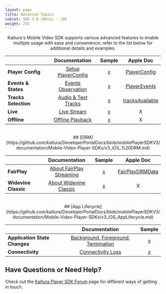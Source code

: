 ```yaml
---
layout: page
title: Advanced Topics
subcat: SDK 3.0 (Beta) - iOS
weight: 291
---
```


<center>

Kaltura's Mobile Video SDK supports various advanced features to enable multiple usage with ease and convenience; refer to the list below for additional details and examples.


|                    |      Documentation                        | Sample | Apple Doc                                   |
|--------------------|:-----------------------------------------:|:------:|:-------------------------------------------:|
|**Player Config**   |[Setup PlayerConfig][playerConfigDocs]     | [x]()  | [PlayerConfig][playerConfigSwiftDocs]       |
|**Events & States** |[Events Observation][eventsObservationDocs]| [x]()  | [PlayerEvents][eventsObservationSwiftDocs]  |
|**Tracks Selection**|[Audio & Text Tracks][Audio&TextTracksDocs]| [x]()  | [tracksAvailable][Audio&TextTracksSwiftDocs]|
| **Live**           |[Live Stream][Live Stream Docs]            | [x]()  | X                                           |
| **Offline**        |[Offline Playback][Offline Playback Docs]  | [x]()  | X                                           |

[playerConfigDocs]:https://github.com/kaltura/DeveloperPortalDocs/blob/mobilePlayerSDKV3/documentation/Mobile-Video-Player-SDKs/v3_iOS_PlayerConfig.md
[playerConfigSwiftDocs]:https://kaltura.github.io/playkit/api/ios/Classes/PlayerConfig.html 
[eventsObservationDocs]:https://github.com/kaltura/DeveloperPortalDocs/blob/mobilePlayerSDKV3/documentation/Mobile-Video-Player-SDKs/v3_iOS_EventsAndStates.md
[eventsObservationSwiftDocs]:https://kaltura.github.io/playkit/api/ios/Classes/PlayerEvents.html
[Audio&TextTracksDocs]:https://github.com/kaltura/DeveloperPortalDocs/blob/mobilePlayerSDKV3/documentation/Mobile-Video-Player-SDKs/v3_iOS_TracksSelection.md
[Audio&TextTracksSwiftDocs]: https://kaltura.github.io/playkit/api/ios/Classes/PlayerEvents/tracksAvailable.html#/s:FCC7PlayKit12PlayerEvents15tracksAvailablecFT6tracksCS_8PKTracks_S1_
[Live Stream Docs]:https://github.com/kaltura/DeveloperPortalDocs/blob/mobilePlayerSDKV3/documentation/Mobile-Video-Player-SDKs/v3_iOS_Live.md
[Live Stream SwiftDocs]: http://
[Offline Playback Docs]:https://github.com/kaltura/DeveloperPortalDocs/blob/mobilePlayerSDKV3/documentation/Mobile-Video-Player-SDKs/v3_iOS_Offline.md
[Offline Playback SwiftDocs]: http://

</br>
## [DRM](https://github.com/kaltura/DeveloperPortalDocs/blob/mobilePlayerSDKV3/documentation/Mobile-Video-Player-SDKs/v3_iOS_%20DRM.md)

|                      |         Documentation                    | Sample | Apple Doc                            |
|----------------------|:----------------------------------------:|:------:|:------------------------------------:|
| **FairPlay**         | [About FairPlay Streaming][FairPlayDocs] | [x]()  | [FairPlayDRMData][FairPlaySwiftDocs] |
| **Widevine Classic** | [About Widevine Classic][wideVineDocs]   | [x]()  | X                                    |

[FairPlayDocs]: https://github.com/kaltura/DeveloperPortalDocs/blob/mobilePlayerSDKV3/documentation/Mobile-Video-Player-SDKs/v3_iOS_%20DRM.md#fairplay
[FairPlaySwiftDocs]: https://kaltura.github.io/playkit/api/ios/Other%20Classes.html#/s:C7PlayKit15FairPlayDRMData
[widevineDocs]: https://github.com/kaltura/DeveloperPortalDocs/blob/mobilePlayerSDKV3/documentation/Mobile-Video-Player-SDKs/v3_iOS_%20DRM.md#widevine-classic

</br>
## [App Lifecycle](https://github.com/kaltura/DeveloperPortalDocs/blob/mobilePlayerSDKV3/documentation/Mobile-Video-Player-SDKs/v3_iOS_AppLifecycle.md)
 

|                 |         Documentation        | Sample |
|-----------------|:----------------------------:|:------:|
| **Application State Changes** | [Background, Foreground, Termination][application-state-changes] | [x]()  |
| **Connectivity**    | [Connectivity Loss][connectivityLoss]   | [x]()  |

[application-state-changes]: https://github.com/kaltura/DeveloperPortalDocs/blob/mobilePlayerSDKV3/documentation/Mobile-Video-Player-SDKs/v3_iOS_AppLifecycle.md#application-state-changes
[connectivityLoss]: https://github.com/kaltura/DeveloperPortalDocs/blob/mobilePlayerSDKV3/documentation/Mobile-Video-Player-SDKs/v3_iOS_AppLifecycle.md#connectivity

</center>


## Have Questions or Need Help?

Check out the [Kaltura Player SDK Forum](https://forum.kaltura.org/c/playkit) page for different ways of getting in touch.


